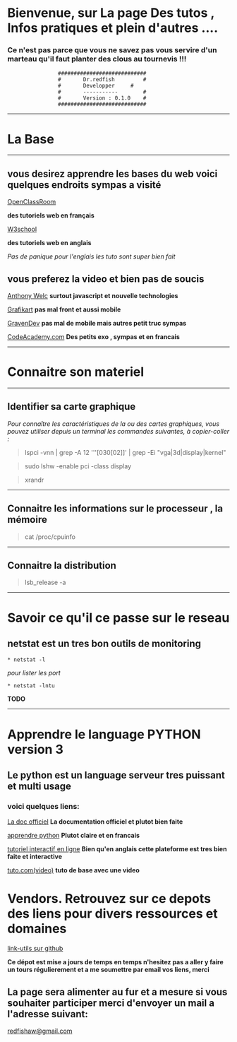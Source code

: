 # Bienvenue, sur La page Des tutos , Infos pratiques et plein d'autres .... 

### Ce n'est pas parce que vous ne savez pas vous servire d'un marteau qu'il faut planter des clous au tournevis !!!

					############################
					#       Dr.redfish         #
					#       Developper	   #
					#       -----------        #
					#       Version : 0.1.0    #
					############################

----

# La Base

----

## vous desirez apprendre les bases du web voici quelques endroits sympas a visité

[OpenClassRoom](https://openclassrooms.com/fr/)

**des tutoriels web en français**

[W3school](https://www.w3schools.com/)

**des tutoriels web en anglais**

_Pas de panique pour l'englais les tuto sont super bien fait_

## vous preferez la video et bien pas de soucis 

[Anthony Welc](https://www.youtube.com/channel/UChhPkjgG1-iLUOmURGdgQrw)
**surtout javascript et nouvelle technologies**

[Grafikart](https://www.youtube.com/channel/UCj_iGliGCkLcHSZ8eqVNPDQ)
**pas mal front et aussi mobile**

[GravenDev](https://www.youtube.com/channel/UCIHVyohXw6j2T-83-uLngEg)
**pas mal de mobile mais autres petit truc sympas**

[CodeAcademy.com](https://www.codecademy.com/)
**Des petits exo , sympas et en francais**

----



# Connaitre son materiel 

----
## Identifier sa carte graphique
*Pour connaître les caractéristiques de la ou des cartes graphiques, vous pouvez utiliser depuis un terminal les commandes suivantes, à copier-coller :*

>	lspci -vnn | grep -A 12 '\''[030[02]\]' | grep -Ei "vga|3d|display|kernel"

>	sudo lshw -enable pci -class display

>	xrandr 

----

## Connaitre les informations sur le processeur , la mémoire

>	cat /proc/cpuinfo

----

## Connaitre la distribution   

>	lsb_release  -a

----

# Savoir ce qu'il ce passe sur le reseau
>
## netstat est un tres bon outils de monitoring

	* netstat -l

*pour lister les port*
	
	* netstat -lntu

**TODO**		 


----

# Apprendre le language PYTHON version 3
>
## Le python est un language serveur tres puissant et multi usage
### voici quelques liens:

[La doc officiel](https://docs.python.org/fr/3.5/tutorial/appetite.html)
**La documentation officiel et plutot bien faite**

[apprendre python](http://apprendre-python.com/)
**Plutot claire et en francais**

[tutoriel interactif en ligne](https://www.learnpython.org/)
**Bien qu'en anglais cette plateforme est tres bien faite et interactive**

[tuto.com(video)](https://fr.tuto.com/python/gratuit-python-les-bases-pour-debutant-python,46272.html)
**tuto de base avec une video**


# Vendors. Retrouvez sur ce depots des liens pour divers ressources et domaines
>	
[link-utils sur github](https://github.com/JeanSairien/link-utils)
	
**Ce dépot est mise a jours de temps en temps n'hesitez pas a aller y faire un tours régulierement et a me soumettre par email vos liens, merci**


## La page sera alimenter au fur et a mesure si vous souhaiter participer merci d'envoyer un mail a l'adresse suivant:
[redfishaw@gmail.com](redfishaw@gmail.com)
